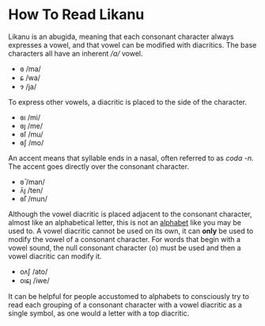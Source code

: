 # How To Read Likanu

Likanu is an abugida, meaning that each consonant character always expresses a vowel, and that vowel can be modified with diacritics. The base characters all have an inherent _/a/_ vowel.
- ɞ /ma/
- ɕ /wa/
- ɂ /ja/

To express other vowels, a diacritic is placed to the side of the character.
- ɞı /mi/
- ɞȷ /me/
- ɞſ /mu/
- ɞʃ /mo/

An accent means that syllable ends in a nasal, often referred to as _coda -n_. The accent goes directly over the consonant character.
- ɞ̄ /man/
- ʌ̄ȷ /ten/
- ɞ̄ſ /mun/

Although the vowel diacritic is placed adjacent to the consonant character, almost like an alphabetical letter, this is not an [alphabet](https://en.wikipedia.org/wiki/Alphabet) like you may be used to. A vowel diacritic cannot be used on its own, it can **only** be used to modify the vowel of a consonant character. For words that begin with a vowel sound, the null consonant character ⟨o⟩ must be used and then a vowel diacritic can modify it.
- oʌʃ /ato/
- oıɕȷ /iwe/

It can be helpful for people accustomed to alphabets to consciously try to read each grouping of a consonant character with a vowel diacritic as a single symbol, as one would a letter with a top diacritic.

